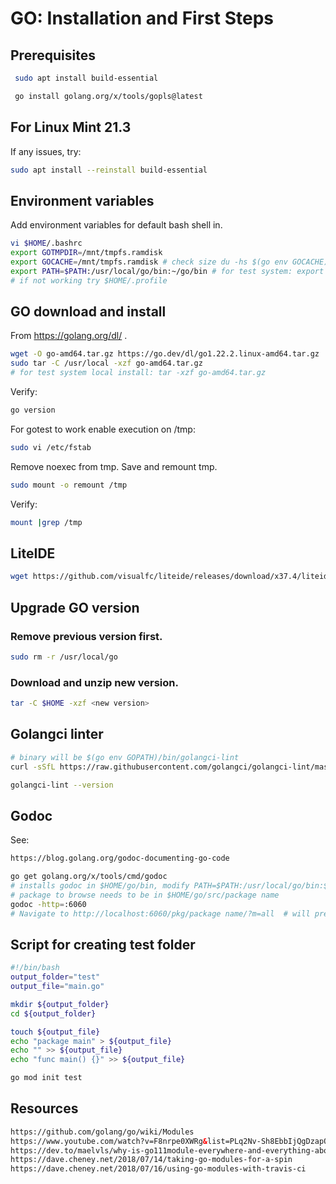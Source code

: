 # GO: Installation and First Steps

## Prerequisites

```sh
 sudo apt install build-essential

 go install golang.org/x/tools/gopls@latest
```

## For Linux Mint 21.3

If any issues, try:

```sh
sudo apt install --reinstall build-essential
```

## Environment variables

Add environment variables for default bash shell in.

```bash
vi $HOME/.bashrc
export GOTMPDIR=/mnt/tmpfs.ramdisk
export GOCACHE=/mnt/tmpfs.ramdisk # check size du -hs $(go env GOCACHE)
export PATH=$PATH:/usr/local/go/bin:~/go/bin # for test system: export PATH=$PATH:$HOME/go/bin
# if not working try $HOME/.profile
```

## GO download and install

From https://golang.org/dl/ .

```bash
wget -O go-amd64.tar.gz https://go.dev/dl/go1.22.2.linux-amd64.tar.gz
sudo tar -C /usr/local -xzf go-amd64.tar.gz
# for test system local install: tar -xzf go-amd64.tar.gz
```

Verify:

```bash
go version
```

For gotest to work enable execution on /tmp:

```bash
sudo vi /etc/fstab
```

Remove noexec from tmp. Save and remount tmp.

```bash
sudo mount -o remount /tmp
```

Verify:

```bash
mount |grep /tmp
```

## LiteIDE

```sh
wget https://github.com/visualfc/liteide/releases/download/x37.4/liteidex37.4.linux64-qt5.5.1.tar.gz
```

## Upgrade GO version

### Remove previous version first.

```bash
sudo rm -r /usr/local/go
```

### Download and unzip new version.

```bash
tar -C $HOME -xzf <new version>
```

## Golangci linter

```sh
# binary will be $(go env GOPATH)/bin/golangci-lint
curl -sSfL https://raw.githubusercontent.com/golangci/golangci-lint/master/install.sh | sh -s -- -b $(go env GOPATH)/bin v1.51.1

golangci-lint --version
```

## Godoc

See:  

```html
https://blog.golang.org/godoc-documenting-go-code
```

```bash
go get golang.org/x/tools/cmd/godoc  
# installs godoc in $HOME/go/bin, modify PATH=$PATH:/usr/local/go/bin:$HOME/go/bin
# package to browse needs to be in $HOME/go/src/package name
godoc -http=:6060
# Navigate to http://localhost:6060/pkg/package name/?m=all  # will present also data of unexported 

```

## Script for creating test folder

```sh
#!/bin/bash
output_folder="test"
output_file="main.go"

mkdir ${output_folder}
cd ${output_folder}

touch ${output_file}
echo "package main" > ${output_file}
echo "" >> ${output_file}
echo "func main() {}" >> ${output_file}

go mod init test 
```

## Resources

```html
https://github.com/golang/go/wiki/Modules
https://www.youtube.com/watch?v=F8nrpe0XWRg&list=PLq2Nv-Sh8EbbIjQgDzapOFeVfv5bGOoPE&index=3&t=0s
https://dev.to/maelvls/why-is-go111module-everywhere-and-everything-about-go-modules-24k
https://dave.cheney.net/2018/07/14/taking-go-modules-for-a-spin
https://dave.cheney.net/2018/07/16/using-go-modules-with-travis-ci
```
